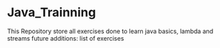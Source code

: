# Java_Trainning
This Repository store all exercises done to learn java basics, lambda and streams
future additions:
list of exercises
